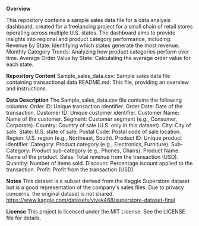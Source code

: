 **Overview**

This repository contains a sample sales data file for a data analysis dashboard, created for a freelancing project for a small chain of retail stores operating across multiple U.S. states. The dashboard aims to provide insights into regional and product category performance, including:
Revenue by State: Identifying which states generate the most revenue.
Monthly Category Trends: Analyzing how product categories perform over time.
Average Order Value by State: Calculating the average order value for each state.

**Repository Content**
Sample_sales_data.csv: Sample sales data file containing transactional data
README.md: This file, providing an overview and instructions.

**Data Description**
The Sample_sales_data.csv file contains the following columns:
Order ID: Unique transaction identifier.
Order Date: Date of the transaction.
Customer ID: Unique customer identifier.
Customer Name: Name of the customer.
Segment: Customer segment (e.g., Consumer, Corporate).
Country: Country of sale (U.S. only in this dataset).
City: City of sale.
State: U.S. state of sale.
Postal Code: Postal code of sale location.
Region: U.S. region (e.g., Northeast, South).
Product ID: Unique product identifier.
Category: Product category (e.g., Electronics, Furniture).
Sub-Category: Product sub-category (e.g., Phones, Chairs).
Product Name: Name of the product.
Sales: Total revenue from the transaction (USD).
Quantity: Number of items sold.
Discount: Percentage iscount applied to the transaction.
Profit: Profit from the transaction (USD).

**Notes**
This dataset is a subset derived from the Kaggle Superstore dataset but is a good representation of the company's sales files. Due to privacy concerns, the original dataset is not shared.
https://www.kaggle.com/datasets/vivek468/superstore-dataset-final

**License**
This project is licensed under the MIT License. See the LICENSE file for details.

